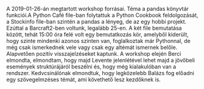 A 2019-01-26-án megtartott workshop forrásai. Téma a pandas könyvtár funkciói.A Python Café file-ban folytattuk a Python Cookbook feldolgozását,
a Stockinfo file-ban szintén a pandas a lényeg, de az egy hobbi projekt. Ezúttal a Barcraft2-ben voltunk, legalább 25-en. A két file bemutatása között, tehát 15:00 óra felé volt egy bemutatkozás kör, amelyből kiderült, hogy szinte mindenki azonos szinten van, foglalkoztak már Pythonnal, de még csak ismerkednek vele vagy csak egy altémát ismernek belőle. Alapvetően pozitív visszajelzéseket kaptunk. A workshop elején Berci elmondta, elmondtam, hogy majd Levente jelenlétével lehet majd a jövőbeli események struktúrájáról beszélni és, hogy még kialakulóban van a rendszer. Kedvcsinálónak elmondtuk, hogy legközelebb Balázs fog előadni egy szövegelmzéses témát, ami követhető lesz kezdőknek is.
